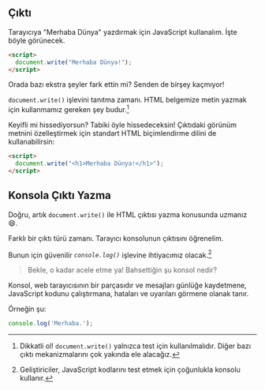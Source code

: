 ## Çıktı

Tarayıcıya "Merhaba Dünya" yazdırmak için JavaScript kullanalım. İşte böyle görünecek.

```html
<script>
  document.write("Merhaba Dünya!");
</script>
```

Orada bazı ekstra şeyler fark ettin mi? Senden de birşey kaçmıyor!

`document.write()` işlevini tanıtma zamanı. HTML belgemize metin yazmak için kullanmamız gereken şey budur.[^1]

  [^1]: Dikkatli ol! `document.write()` yalnızca test için kullanılmalıdır. Diğer bazı çıktı mekanizmalarını çok yakında ele alacağız.

Keyifli mi hissediyorsun? Tabiki öyle hissedeceksin! Çıktıdaki görünüm metnini özelleştirmek için standart HTML biçimlendirme dilini de kullanabilirsin:

```html
<script>
  document.write("<h1>Merhaba Dünya!</h1>");
</script>
```

## Konsola Çıktı Yazma

Doğru, artık `document.write()` ile HTML çıktısı yazma konusunda uzmanız :smile:.

Farklı bir çıktı türü zamanı. Tarayıcı konsolunun çıktısını öğrenelim.

Bunun için güvenilir *`console.log()`* işlevine ihtiyacımız olacak.[^2]

  [^2]: Geliştiriciler, JavaScript kodlarını test etmek için çoğunlukla konsolu kullanır.

> Bekle, o kadar acele etme ya! Bahsettiğin şu konsol nedir?

Konsol, web tarayıcısının bir parçasıdır ve mesajları günlüğe kaydetmene, JavaScript kodunu çalıştırmana, hataları ve uyarıları görmene olanak tanır.

Örneğin şu:

```javascript
console.log('Merhaba.');
```
